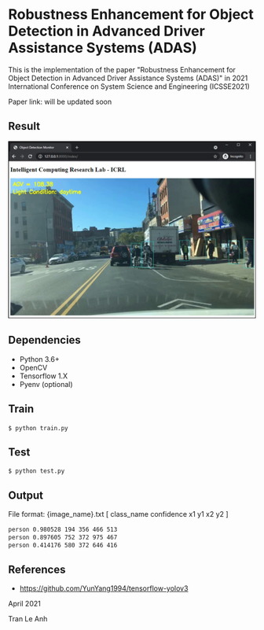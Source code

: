 # Robustness Enhancement for Object Detection in Advanced Driver Assistance Systems (ADAS)

This is the implementation of the paper "Robustness Enhancement for Object Detection in Advanced Driver Assistance Systems (ADAS)"
in 2021 International Conference on System Science and Engineering (ICSSE2021)

Paper link: will be updated soon

## Result
<img src="images/result.png" width="1080">

## Dependencies
- Python 3.6+
- OpenCV
- Tensorflow 1.X
- Pyenv (optional)

## Train
```bashrc
$ python train.py
```

## Test
```bashrc
$ python test.py
```

## Output
File format: {image_name}.txt [ class_name confidence x1 y1 x2 y2 ]
```bashrc
person 0.980528 194 356 466 513
person 0.897605 752 372 975 467
person 0.414176 580 372 646 416
```

## References
- https://github.com/YunYang1994/tensorflow-yolov3

April 2021

Tran Le Anh
